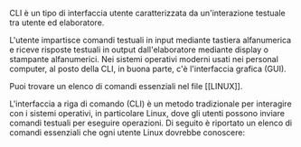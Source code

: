 CLI è un tipo di interfaccia utente caratterizzata da un'interazione testuale tra utente ed elaboratore.

L'utente impartisce comandi testuali in input mediante tastiera alfanumerica e riceve risposte testuali in output dall'elaboratore mediante display o stampante alfanumerici. Nei sistemi operativi moderni usati nei personal computer, al posto della CLI, in buona parte, c'è l'interfaccia grafica (GUI).

Puoi trovare un elenco di comandi essenziali nel file [[LINUX]].

L'interfaccia a riga di comando (CLI) è un metodo tradizionale per interagire con i sistemi operativi, in particolare Linux, dove gli utenti possono inviare comandi testuali per eseguire operazioni. Di seguito è riportato un elenco di comandi essenziali che ogni utente Linux dovrebbe conoscere:

